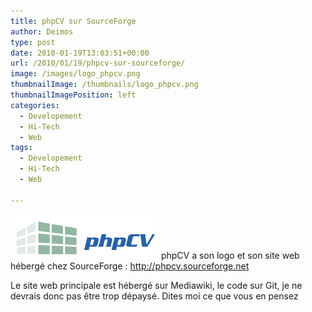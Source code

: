 ```yaml
---
title: phpCV sur SourceForge
author: Deimos
type: post
date: 2010-01-19T13:03:51+00:00
url: /2010/01/19/phpcv-sur-sourceforge/
image: /images/logo_phpcv.png
thumbnailImage: /thumbnails/logo_phpcv.png
thumbnailImagePosition: left
categories:
  - Developement
  - Hi-Tech
  - Web
tags:
  - Developement
  - Hi-Tech
  - Web

---
```

![phpcv_logo_orig](/images/logo_phpcv.png)
phpCV a son logo et son site web hébergé chez SourceForge : <http://phpcv.sourceforge.net>

Le site web principale est hébergé sur Mediawiki, le code sur Git, je ne devrais donc pas être trop dépaysé. Dites moi ce que vous en pensez
